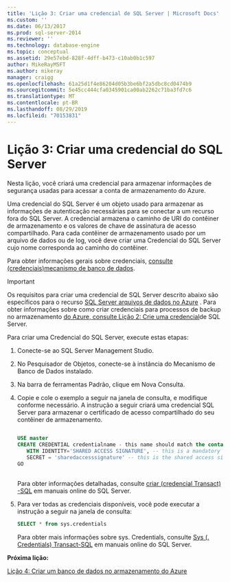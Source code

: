 ```yaml
---
title: 'Lição 3: Criar uma credencial de SQL Server | Microsoft Docs'
ms.custom: ''
ms.date: 06/13/2017
ms.prod: sql-server-2014
ms.reviewer: ''
ms.technology: database-engine
ms.topic: conceptual
ms.assetid: 29e57ebd-828f-4dff-b473-c10ab0b1c597
author: MikeRayMSFT
ms.author: mikeray
manager: craigg
ms.openlocfilehash: 61a25d1f4e86204d05b3be6bf2a5dbc8cd0474b9
ms.sourcegitcommit: 5e45cc444cfa0345901ca00ab2262c71ba3fd7c6
ms.translationtype: MT
ms.contentlocale: pt-BR
ms.lasthandoff: 08/29/2019
ms.locfileid: "70153831"
---
```

# <a name="lesson-3-create-a-sql-server-credential"></a>Lição 3: Criar uma credencial do SQL Server
  Nesta lição, você criará uma credencial para armazenar informações de segurança usadas para acessar a conta de armazenamento do Azure.  
  
 Uma credencial do SQL Server é um objeto usado para armazenar as informações de autenticação necessárias para se conectar a um recurso fora do SQL Server. A credencial armazena o caminho de URI do contêiner de armazenamento e os valores de chave de assinatura de acesso compartilhado. Para cada contêiner de armazenamento usado por um arquivo de dados ou de log, você deve criar uma Credencial do SQL Server cujo nome corresponda ao caminho do contêiner.  
  
 Para obter informações gerais sobre credenciais, [consulte &#40;credenciais&#41;mecanismo de banco de dados](security/authentication-access/credentials-database-engine.md).  
  
> [!IMPORTANT]  
>  Os requisitos para criar uma credencial de SQL Server descrito abaixo são específicos para o recurso [SQL Server arquivos de dados no Azure](databases/sql-server-data-files-in-microsoft-azure.md) . Para obter informações sobre como criar credenciais para processos de backup no armazenamento [do Azure, consulte Lição 2: Crie uma credencial](../tutorials/lesson-2-create-a-sql-server-credential.md)de SQL Server.  
  
 Para criar uma Credencial do SQL Server, execute estas etapas:  
  
1.  Conecte-se ao SQL Server Management Studio.  
  
2.  No Pesquisador de Objetos, conecte-se à instância do Mecanismo de Banco de Dados instalado.  
  
3.  Na barra de ferramentas Padrão, clique em Nova Consulta.  
  
4.  Copie e cole o exemplo a seguir na janela de consulta, e modifique conforme necessário. A instrução a seguir criará uma credencial SQL Server para armazenar o certificado de acesso compartilhado do seu contêiner de armazenamento.  
  
    ```sql  
  
    USE master  
    CREATE CREDENTIAL credentialname - this name should match the container path and it must start with https.   
       WITH IDENTITY='SHARED ACCESS SIGNATURE', -- this is a mandatory string and do not change it.   
       SECRET = 'sharedaccesssignature' -- this is the shared access signature key that you obtained in Lesson 2.   
    GO  
  
    ```  
  
     Para obter informações detalhadas, consulte [criar &#40;credencial Transact&#41; -SQL](/sql/t-sql/statements/create-credential-transact-sql) em manuais online do SQL Server.  
  
5.  Para ver todas as credenciais disponíveis, você pode executar a instrução a seguir na janela de consulta:  
  
    ```sql  
    SELECT * from sys.credentials  
    ```  
  
     Para obter mais informações sobre sys. Credentials, consulte [Sys &#40;. Credentials&#41; Transact-SQL](/sql/relational-databases/system-catalog-views/sys-credentials-transact-sql) em manuais online do SQL Server.  
  
 **Próxima lição:**  
  
 [Lição 4: Criar um banco de dados no armazenamento do Azure](lesson-3-database-backup-to-url.md)  
  
  
